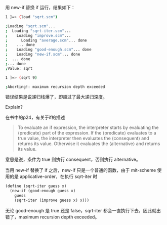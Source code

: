 用 new-if 替换 if 运行，结果如下：

```bash
1 ]=> (load "sqrt.scm")

;Loading "sqrt.scm"...
;  Loading "sqrt-iter.scm"...
;    Loading "improve.scm"...
;      Loading "average.scm"... done
;    ... done
;    Loading "good-enough.scm"... done
;    Loading "new-if.scm"... done
;  ... done
;... done
;Value: sqrt

1 ]=> (sqrt 9)

;Aborting!: maximum recursion depth exceeded
```

错误结果是说递归栈爆了，即超过了最大递归深度。

Explain?

在书中的p24，有关于if的描述

> To evaluate an if expression, the interpreter starts by evaluating the ⟨predicate⟩ part of the expression. If the ⟨predicate⟩ evaluates to a true value, the interpreter then evaluates the ⟨consequent⟩ and returns its value. Otherwise it evaluates the ⟨alternative⟩ and returns its value.

意思是说，条件为 true 则执行 consequent，否则执行 alternative。

当用 new-if 替换了 if 之后，new-if 只是一个普通的函数，由于 mit-scheme 使用的是 applicative-order，在执行 sqrt-iter 时

```lisp
(define (sqrt-iter guess x)
  (new-if (good-enough guess x)
    guess
    (sqrt-iter (improve guess x) x)))
```

无论 good-enough 是 true 还是 false，sqrt-iter 都会一直执行下去，因此就出错了，maximum recursion depth exceeded。